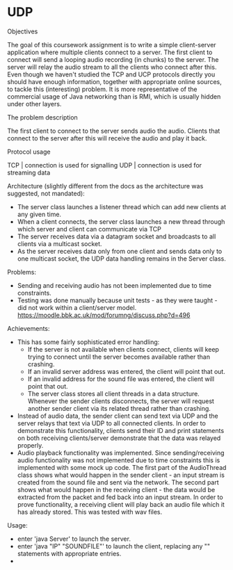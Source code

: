 # UDP

Objectives

The goal of this coursework assignment is to write a simple client-server application where
multiple clients connect to a server. The first client to connect will send a looping audio
recording (in chunks) to the server. The server will relay the audio stream to all the
clients who connect after this.
Even though we haven't studied the TCP and UCP protocols directly you should have
enough information, together with appropriate online sources, to tackle this (interesting)
problem. It is more representative of the commercial usage of Java networking than is
RMI, which is usually hidden under other layers.



The problem description

The first client to connect to the server sends audio the audio. Clients that connect to
the server after this will receive the audio and play it back.



Protocol usage

TCP | connection is used for signalling
UDP | connection is used for streaming data



Architecture (slightly different from the docs as the architecture was suggested, not mandated):

* The server class launches a listener thread which can add new clients at any given time.
* When a client connects, the server class launches a new thread through which server and client can communicate via TCP
* The server receives data via a datagram socket and broadcasts to all clients via a multicast socket.
* As the server receives data only from one client and sends data only to one multicast socket, the UDP data handling remains
  in the Server class.



Problems:

* Sending and receiving audio has not been implemented due to time constraints.
* Testing was done manually because unit tests - as they were taught - did not work within a client/server model.
  https://moodle.bbk.ac.uk/mod/forumng/discuss.php?d=496
  

  
Achievements:

* This has some fairly sophisticated error handling:
	- If the server is not available when clients connect, clients will keep trying to connect until the server becomes available
	  rather than crashing.
	- If an invalid server address was entered, the client will point that out.
	- If an invalid address for the sound file was entered, the client will point that out.
	- The server class stores all client threads in a data structure. Whenever the sender clients disconnects, the server will
	  request another sender client via its related thread rather than crashing.
* Instead of audio data, the sender client can send text via UDP and the server relays that text via UDP to all connected clients.
  In order to demonstrate this functionality, clients send their ID and print statements on both receiving clients/server
  demonstrate that the data was relayed properly.
* Audio playback functionality was implemented. Since sending/receiving audio functionality was not implemented due to time constraints
  this is implemented with some mock up code. The first part of the AudioThread class shows what would happen in the sender client -
  an input stream is created from the sound file and sent via the network. The second part shows what would happen in the receiving
  client - the data would be extracted from the packet and fed back into an input stream.
  In order to prove functionality, a receiving client will play back an audio file which it has already stored. This was tested
  with wav files.


  
Usage:

* enter 'java Server' to launch the server.
* enter 'java "IP" "SOUNDFILE"' to launch the client, replacing any "" statements with appropriate entries.
*



